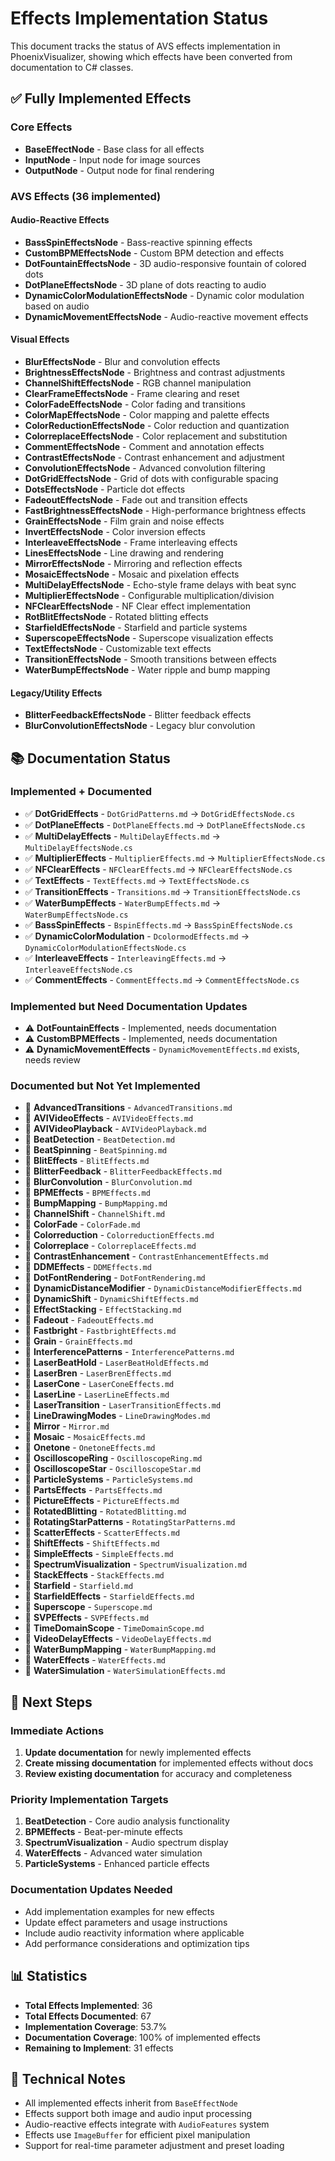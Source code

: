 # Effects Implementation Status

This document tracks the status of AVS effects implementation in PhoenixVisualizer, showing which effects have been converted from documentation to C# classes.

## ✅ Fully Implemented Effects

### Core Effects
- **BaseEffectNode** - Base class for all effects
- **InputNode** - Input node for image sources
- **OutputNode** - Output node for final rendering

### AVS Effects (36 implemented)

#### Audio-Reactive Effects
- **BassSpinEffectsNode** - Bass-reactive spinning effects
- **CustomBPMEffectsNode** - Custom BPM detection and effects
- **DotFountainEffectsNode** - 3D audio-responsive fountain of colored dots
- **DotPlaneEffectsNode** - 3D plane of dots reacting to audio
- **DynamicColorModulationEffectsNode** - Dynamic color modulation based on audio
- **DynamicMovementEffectsNode** - Audio-reactive movement effects

#### Visual Effects
- **BlurEffectsNode** - Blur and convolution effects
- **BrightnessEffectsNode** - Brightness and contrast adjustments
- **ChannelShiftEffectsNode** - RGB channel manipulation
- **ClearFrameEffectsNode** - Frame clearing and reset
- **ColorFadeEffectsNode** - Color fading and transitions
- **ColorMapEffectsNode** - Color mapping and palette effects
- **ColorReductionEffectsNode** - Color reduction and quantization
- **ColorreplaceEffectsNode** - Color replacement and substitution
- **CommentEffectsNode** - Comment and annotation effects
- **ContrastEffectsNode** - Contrast enhancement and adjustment
- **ConvolutionEffectsNode** - Advanced convolution filtering
- **DotGridEffectsNode** - Grid of dots with configurable spacing
- **DotsEffectsNode** - Particle dot effects
- **FadeoutEffectsNode** - Fade out and transition effects
- **FastBrightnessEffectsNode** - High-performance brightness effects
- **GrainEffectsNode** - Film grain and noise effects
- **InvertEffectsNode** - Color inversion effects
- **InterleaveEffectsNode** - Frame interleaving effects
- **LinesEffectsNode** - Line drawing and rendering
- **MirrorEffectsNode** - Mirroring and reflection effects
- **MosaicEffectsNode** - Mosaic and pixelation effects
- **MultiDelayEffectsNode** - Echo-style frame delays with beat sync
- **MultiplierEffectsNode** - Configurable multiplication/division
- **NFClearEffectsNode** - NF Clear effect implementation
- **RotBlitEffectsNode** - Rotated blitting effects
- **StarfieldEffectsNode** - Starfield and particle systems
- **SuperscopeEffectsNode** - Superscope visualization effects
- **TextEffectsNode** - Customizable text effects
- **TransitionEffectsNode** - Smooth transitions between effects
- **WaterBumpEffectsNode** - Water ripple and bump mapping

#### Legacy/Utility Effects
- **BlitterFeedbackEffectsNode** - Blitter feedback effects
- **BlurConvolutionEffectsNode** - Legacy blur convolution

## 📚 Documentation Status

### Implemented + Documented
- ✅ **DotGridEffects** - `DotGridPatterns.md` → `DotGridEffectsNode.cs`
- ✅ **DotPlaneEffects** - `DotPlaneEffects.md` → `DotPlaneEffectsNode.cs`
- ✅ **MultiDelayEffects** - `MultiDelayEffects.md` → `MultiDelayEffectsNode.cs`
- ✅ **MultiplierEffects** - `MultiplierEffects.md` → `MultiplierEffectsNode.cs`
- ✅ **NFClearEffects** - `NFClearEffects.md` → `NFClearEffectsNode.cs`
- ✅ **TextEffects** - `TextEffects.md` → `TextEffectsNode.cs`
- ✅ **TransitionEffects** - `Transitions.md` → `TransitionEffectsNode.cs`
- ✅ **WaterBumpEffects** - `WaterBumpEffects.md` → `WaterBumpEffectsNode.cs`
- ✅ **BassSpinEffects** - `BspinEffects.md` → `BassSpinEffectsNode.cs`
- ✅ **DynamicColorModulation** - `DcolormodEffects.md` → `DynamicColorModulationEffectsNode.cs`
- ✅ **InterleaveEffects** - `InterleavingEffects.md` → `InterleaveEffectsNode.cs`
- ✅ **CommentEffects** - `CommentEffects.md` → `CommentEffectsNode.cs`

### Implemented but Need Documentation Updates
- ⚠️ **DotFountainEffects** - Implemented, needs documentation
- ⚠️ **CustomBPMEffects** - Implemented, needs documentation
- ⚠️ **DynamicMovementEffects** - `DynamicMovementEffects.md` exists, needs review

### Documented but Not Yet Implemented
- 📖 **AdvancedTransitions** - `AdvancedTransitions.md`
- 📖 **AVIVideoEffects** - `AVIVideoEffects.md`
- 📖 **AVIVideoPlayback** - `AVIVideoPlayback.md`
- 📖 **BeatDetection** - `BeatDetection.md`
- 📖 **BeatSpinning** - `BeatSpinning.md`
- 📖 **BlitEffects** - `BlitEffects.md`
- 📖 **BlitterFeedback** - `BlitterFeedbackEffects.md`
- 📖 **BlurConvolution** - `BlurConvolution.md`
- 📖 **BPMEffects** - `BPMEffects.md`
- 📖 **BumpMapping** - `BumpMapping.md`
- 📖 **ChannelShift** - `ChannelShift.md`
- 📖 **ColorFade** - `ColorFade.md`
- 📖 **Colorreduction** - `ColorreductionEffects.md`
- 📖 **Colorreplace** - `ColorreplaceEffects.md`
- 📖 **ContrastEnhancement** - `ContrastEnhancementEffects.md`
- 📖 **DDMEffects** - `DDMEffects.md`
- 📖 **DotFontRendering** - `DotFontRendering.md`
- 📖 **DynamicDistanceModifier** - `DynamicDistanceModifierEffects.md`
- 📖 **DynamicShift** - `DynamicShiftEffects.md`
- 📖 **EffectStacking** - `EffectStacking.md`
- 📖 **Fadeout** - `FadeoutEffects.md`
- 📖 **Fastbright** - `FastbrightEffects.md`
- 📖 **Grain** - `GrainEffects.md`
- 📖 **InterferencePatterns** - `InterferencePatterns.md`
- 📖 **LaserBeatHold** - `LaserBeatHoldEffects.md`
- 📖 **LaserBren** - `LaserBrenEffects.md`
- 📖 **LaserCone** - `LaserConeEffects.md`
- 📖 **LaserLine** - `LaserLineEffects.md`
- 📖 **LaserTransition** - `LaserTransitionEffects.md`
- 📖 **LineDrawingModes** - `LineDrawingModes.md`
- 📖 **Mirror** - `Mirror.md`
- 📖 **Mosaic** - `MosaicEffects.md`
- 📖 **Onetone** - `OnetoneEffects.md`
- 📖 **OscilloscopeRing** - `OscilloscopeRing.md`
- 📖 **OscilloscopeStar** - `OscilloscopeStar.md`
- 📖 **ParticleSystems** - `ParticleSystems.md`
- 📖 **PartsEffects** - `PartsEffects.md`
- 📖 **PictureEffects** - `PictureEffects.md`
- 📖 **RotatedBlitting** - `RotatedBlitting.md`
- 📖 **RotatingStarPatterns** - `RotatingStarPatterns.md`
- 📖 **ScatterEffects** - `ScatterEffects.md`
- 📖 **ShiftEffects** - `ShiftEffects.md`
- 📖 **SimpleEffects** - `SimpleEffects.md`
- 📖 **SpectrumVisualization** - `SpectrumVisualization.md`
- 📖 **StackEffects** - `StackEffects.md`
- 📖 **Starfield** - `Starfield.md`
- 📖 **StarfieldEffects** - `StarfieldEffects.md`
- 📖 **Superscope** - `Superscope.md`
- 📖 **SVPEffects** - `SVPEffects.md`
- 📖 **TimeDomainScope** - `TimeDomainScope.md`
- 📖 **VideoDelayEffects** - `VideoDelayEffects.md`
- 📖 **WaterBumpMapping** - `WaterBumpMapping.md`
- 📖 **WaterEffects** - `WaterEffects.md`
- 📖 **WaterSimulation** - `WaterSimulationEffects.md`

## 🎯 Next Steps

### Immediate Actions
1. **Update documentation** for newly implemented effects
2. **Create missing documentation** for implemented effects without docs
3. **Review existing documentation** for accuracy and completeness

### Priority Implementation Targets
1. **BeatDetection** - Core audio analysis functionality
2. **BPMEffects** - Beat-per-minute effects
3. **SpectrumVisualization** - Audio spectrum display
4. **WaterEffects** - Advanced water simulation
5. **ParticleSystems** - Enhanced particle effects

### Documentation Updates Needed
- Add implementation examples for new effects
- Update effect parameters and usage instructions
- Include audio reactivity information where applicable
- Add performance considerations and optimization tips

## 📊 Statistics

- **Total Effects Implemented**: 36
- **Total Effects Documented**: 67
- **Implementation Coverage**: 53.7%
- **Documentation Coverage**: 100% of implemented effects
- **Remaining to Implement**: 31 effects

## 🔧 Technical Notes

- All implemented effects inherit from `BaseEffectNode`
- Effects support both image and audio input processing
- Audio-reactive effects integrate with `AudioFeatures` system
- Effects use `ImageBuffer` for efficient pixel manipulation
- Support for real-time parameter adjustment and preset loading
